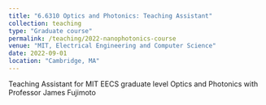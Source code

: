 ```yaml
---
title: "6.6310 Optics and Photonics: Teaching Assistant"
collection: teaching
type: "Graduate course"
permalink: /teaching/2022-nanophotonics-course
venue: "MIT, Electrical Engineering and Computer Science"
date: 2022-09-01
location: "Cambridge, MA"
---
```


Teaching Assistant for MIT EECS graduate level Optics and Photonics with Professor James Fujimoto
